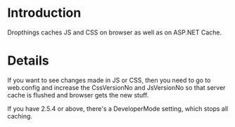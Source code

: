 # Introduction #

Dropthings caches JS and CSS on browser as well as on ASP.NET Cache.

# Details #

If you want to see changes made in JS or CSS, then you need to go to web.config and increase the CssVersionNo and JsVersionNo so that server cache is flushed and browser gets the new stuff.

If you have 2.5.4 or above, there's a DeveloperMode setting, which stops all caching.